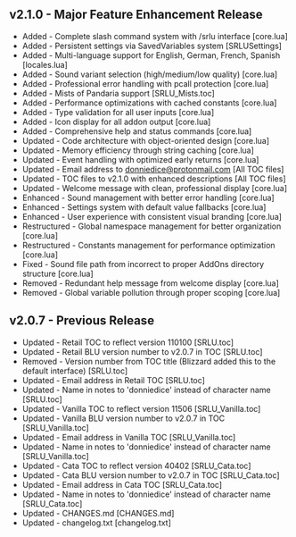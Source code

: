 ## v2.1.0 - Major Feature Enhancement Release

- Added - Complete slash command system with /srlu interface [core.lua]
- Added - Persistent settings via SavedVariables system [SRLUSettings]
- Added - Multi-language support for English, German, French, Spanish [locales.lua]
- Added - Sound variant selection (high/medium/low quality) [core.lua]
- Added - Professional error handling with pcall protection [core.lua]
- Added - Mists of Pandaria support [SRLU_Mists.toc]
- Added - Performance optimizations with cached constants [core.lua]
- Added - Type validation for all user inputs [core.lua]
- Added - Icon display for all addon output [core.lua]
- Added - Comprehensive help and status commands [core.lua]
- Updated - Code architecture with object-oriented design [core.lua]
- Updated - Memory efficiency through string caching [core.lua]
- Updated - Event handling with optimized early returns [core.lua]
- Updated - Email address to donniedice@protonmail.com [All TOC files]
- Updated - TOC files to v2.1.0 with enhanced descriptions [All TOC files]
- Updated - Welcome message with clean, professional display [core.lua]
- Enhanced - Sound management with better error handling [core.lua]
- Enhanced - Settings system with default value fallbacks [core.lua]
- Enhanced - User experience with consistent visual branding [core.lua]
- Restructured - Global namespace management for better organization [core.lua]
- Restructured - Constants management for performance optimization [core.lua]
- Fixed - Sound file path from incorrect to proper AddOns directory structure [core.lua]
- Removed - Redundant help message from welcome display [core.lua]
- Removed - Global variable pollution through proper scoping [core.lua]

## v2.0.7 - Previous Release

- Updated - Retail TOC to reflect version 110100 [SRLU.toc]
- Updated - Retail BLU version number to v2.0.7 in TOC [SRLU.toc]
- Removed - Version number from TOC title (Blizzard added this to the default interface) [SRLU.toc]
- Updated - Email address in Retail TOC [SRLU.toc]
- Updated - Name in notes to 'donniedice' instead of character name [SRLU.toc]
- Updated - Vanilla TOC to reflect version 11506 [SRLU_Vanilla.toc]
- Updated - Vanilla BLU version number to v2.0.7 in TOC [SRLU_Vanilla.toc]
- Updated - Email address in Vanilla TOC [SRLU_Vanilla.toc]
- Updated - Name in notes to 'donniedice' instead of character name [SRLU_Vanilla.toc]
- Updated - Cata TOC to reflect version 40402 [SRLU_Cata.toc]
- Updated - Cata BLU version number to v2.0.7 in TOC [SRLU_Cata.toc]
- Updated - Email address in Cata TOC [SRLU_Cata.toc]
- Updated - Name in notes to 'donniedice' instead of character name [SRLU_Cata.toc]
- Updated - CHANGES.md [CHANGES.md]
- Updated - changelog.txt [changelog.txt]
